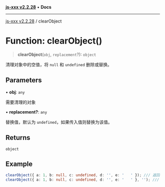[**js-xxx v2.2.28**](../README.md) • **Docs**

***

[js-xxx v2.2.28](../README.md) / clearObject

# Function: clearObject()

> **clearObject**(`obj`, `replacement`?): `object`

清理对象中的空值，将 `null` 和 `undefined` 删除或替换。

## Parameters

• **obj**: `any`

需要清理的对象

• **replacement?**: `any`

替换值，默认为 `undefined`，如果传入值则替换为该值。

## Returns

`object`

## Example

```ts
clearObject({ a: 1, b: null, c: undefined, d: '', e: '   ' }); /// 返回: { a: 1 }
clearObject({ a: 1, b: null, c: undefined, d: '', e: '   ' }, ''); /// 返回: { a: 1, b: '', c: '', d: '', e: '' }
```
